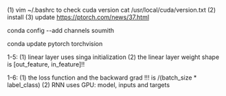(1) vim ~/.bashrc to check cuda version
cat /usr/local/cuda/version.txt
(2) install
(3) update
https://ptorch.com/news/37.html

conda config --add channels soumith

conda update pytorch torchvision

1-5:
(1) linear layer uses singa initialization
(2) the linear layer weight shape is [out_feature, in_feature]!!

1-6:
(1) the loss function and the backward grad !!! is /(batch_size * label_class)
(2) RNN uses GPU: model, inputs and targets
